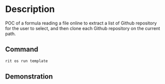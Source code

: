 # Description

POC of a formula reading a file online to extract a list of Github repository for the user to select, and then clone each Github repository on the current path.

## Command

```bash
rit os run template
```

## Demonstration
